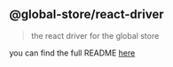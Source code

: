 ## @global-store/react-driver

> the react driver for the global store

you can find the full README [here](https://github.com/LQR471814/global-state)
